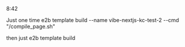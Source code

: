 8:42

Just one time
e2b template build --name vibe-nextjs-kc-test-2 --cmd "/compile_page.sh"

then just
e2b template build